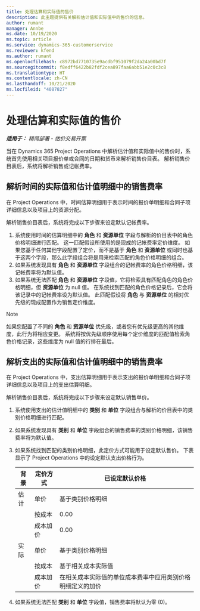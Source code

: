```yaml
---
title: 处理估算和实际值的售价
description: 此主题提供有关解析估计值和实际值中的售价的信息。
author: rumant
manager: Annbe
ms.date: 10/19/2020
ms.topic: article
ms.service: dynamics-365-customerservice
ms.reviewer: kfend
ms.author: rumant
ms.openlocfilehash: c8972bd7710735e9acdbf951079f2da24a00bd7f
ms.sourcegitcommit: f8edff6422b82fdf2cea897faa6abb51e2c0c3c8
ms.translationtype: HT
ms.contentlocale: zh-CN
ms.lasthandoff: 10/21/2020
ms.locfileid: "4087827"
---
```

# <a name="resolving-sales-prices-for-estimates-and-actuals"></a>处理估算和实际值的售价

_**适用于：** 精简部署 - 估价交易开票_

当在 Dynamics 365 Project Operations 中解析估计值和实际值中的售价时，系统首先使用相关项目报价单或合同的日期和货币来解析销售价目表。 解析销售价目表后，系统将解析销售或记帐费率。

## <a name="resolve-sales-rates-on-actual-and-estimate-lines-for-time"></a>解析时间的实际值和估计值明细中的销售费率

在 Project Operations 中，时间估算明细用于表示时间的报价单明细和合同子项详细信息以及项目上的资源分配。

解析销售价目表后，系统将完成以下步骤来设定默认记帐费率。

1. 系统使用时间的估算明细中的 **角色** 和 **资源单位** 字段与解析的价目表中的角色价格明细进行匹配。 这一匹配假设所使用的是现成的记帐费率定价维度。 如果您基于任何其他字段配置了定价，而不是基于 **角色** 和 **资源单位** 或同时也基于这两个字段，那么此字段组合将是用来检索匹配的角色价格明细的组合。
2. 如果系统发现具有 **角色** 和 **资源单位** 字段组合的记帐费率的角色价格明细，该记帐费率将为默认值。
3. 如果系统无法匹配 **角色** 和 **资源单位** 字段值，它将检索具有匹配角色的角色价格明细，但 **资源单位** 为 null 值。 在系统找到匹配的角色价格记录后，它会将该记录中的记帐费率设为默认值。 此匹配假设将 **角色** 与 **资源单位** 的相对优先级的现成配置作为销售定价维度。

> [!NOTE]
> 如果您配置了不同的 **角色** 和 **资源单位** 优先级，或者您有优先级更高的其他维度，此行为将相应变更。 系统将按优先级顺序使用每个定价维度的匹配值检索角色价格记录，这些维度为 null 值的行排在最后。

## <a name="resolve-sales-rates-on-actual-and-estimate-lines-for-expense"></a>解析支出的实际值和估计值明细中的销售费率

在 Project Operations 中，支出估算明细用于表示支出的报价单明细和合同子项详细信息以及项目上的支出估算明细。

解析销售价目表后，系统将完成以下步骤来设定默认销售单价。

1. 系统使用支出的估计值明细中的 **类别** 和 **单位** 字段组合与解析的价目表中的类别价格明细进行匹配。
2. 如果系统发现具有 **类别** 和 **单位** 字段组合的销售费率的类别价格明细，该销售费率将为默认值。
3. 如果系统找到匹配的类别价格明细，此定价方式可能用于设定默认售价。 下表显示了 Project Operations 中的设定默认支出价格行为。

    | 背景 | 定价方式 | 已设定默认价格 |
    | --- | --- | --- |
    | 估计 | 单价 | 基于类别价格明细 |
    | &nbsp; | 按成本 | 0.00 |
    | &nbsp; | 成本加价 | 0.00 |
    | 实际 | 单价 | 基于类别价格明细 |
    | &nbsp; | 按成本 | 基于相关成本实际值 |
    | &nbsp; | 成本加价 | 在相关成本实际值的单位成本费率中应用类别价格明细定义的加价 |

4. 如果系统无法匹配 **类别** 和 **单位** 字段值，销售费率将默认为零 (0)。
